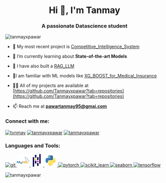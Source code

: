<h1 align="center">Hi 👋, I'm Tanmay</h1>
<h3 align="center">A passionate Datascience student</h3>

<p align="left"> <img src="https://komarev.com/ghpvc/?username=tanmayxpawar&label=Profile%20views&color=0e75b6&style=flat" alt="tanmayxpawar" /> </p>

- 🔭 My most recent project is [Competitive_Intelligence_System](https://github.com/Tanmayxpawar/Competitive_Intelligence_System)

- 🌱 I’m currently learning about **State-of-the-art Models**

- 🔭 I have also built a [RAG_LLM](https://github.com/Tanmayxpawar/RAG-with-Gemini-)

- 🤝I am familiar with ML models like [XG_BOOST_for_Medical_Insurance](https://github.com/Tanmayxpawar/XGBOOST_Medical_insurance)

- 👨‍💻 All of my projects are available at [https://github.com/Tanmayxpawar?tab=repositories](https://github.com/Tanmayxpawar?tab=repositories)

- 📫 Reach me at **pawartanmay95@gmai.com**

<h3 align="left">Connect with me:</h3>
<p align="left">
<a href="https://twitter.com/tvnmay" target="blank"><img align="center" src="https://raw.githubusercontent.com/rahuldkjain/github-profile-readme-generator/master/src/images/icons/Social/twitter.svg" alt="tvnmay" height="30" width="40" /></a>
<a href="https://linkedin.com/in/tanmayxpawar" target="blank"><img align="center" src="https://raw.githubusercontent.com/rahuldkjain/github-profile-readme-generator/master/src/images/icons/Social/linked-in-alt.svg" alt="tanmayxpawar" height="30" width="40" /></a>
<a href="https://kaggle.com/tanmayxpawar" target="blank"><img align="center" src="https://raw.githubusercontent.com/rahuldkjain/github-profile-readme-generator/master/src/images/icons/Social/kaggle.svg" alt="tanmayxpawar" height="30" width="40" /></a>
</p>

<h3 align="left">Languages and Tools:</h3>
<p align="left"> <a href="https://git-scm.com/" target="_blank" rel="noreferrer"> <img src="https://www.vectorlogo.zone/logos/git-scm/git-scm-icon.svg" alt="git" width="40" height="40"/> </a> <a href="https://www.mysql.com/" target="_blank" rel="noreferrer"> <img src="https://raw.githubusercontent.com/devicons/devicon/master/icons/mysql/mysql-original-wordmark.svg" alt="mysql" width="40" height="40"/> </a> <a href="https://pandas.pydata.org/" target="_blank" rel="noreferrer"> <img src="https://raw.githubusercontent.com/devicons/devicon/2ae2a900d2f041da66e950e4d48052658d850630/icons/pandas/pandas-original.svg" alt="pandas" width="40" height="40"/> </a> <a href="https://www.python.org" target="_blank" rel="noreferrer"> <img src="https://raw.githubusercontent.com/devicons/devicon/master/icons/python/python-original.svg" alt="python" width="40" height="40"/> </a> <a href="https://pytorch.org/" target="_blank" rel="noreferrer"> <img src="https://www.vectorlogo.zone/logos/pytorch/pytorch-icon.svg" alt="pytorch" width="40" height="40"/> </a> <a href="https://scikit-learn.org/" target="_blank" rel="noreferrer"> <img src="https://upload.wikimedia.org/wikipedia/commons/0/05/Scikit_learn_logo_small.svg" alt="scikit_learn" width="40" height="40"/> </a> <a href="https://seaborn.pydata.org/" target="_blank" rel="noreferrer"> <img src="https://seaborn.pydata.org/_images/logo-mark-lightbg.svg" alt="seaborn" width="40" height="40"/> </a> <a href="https://www.tensorflow.org" target="_blank" rel="noreferrer"> <img src="https://www.vectorlogo.zone/logos/tensorflow/tensorflow-icon.svg" alt="tensorflow" width="40" height="40"/> </a> </p>

<p><img align="center" src="https://github-readme-stats.vercel.app/api/top-langs?username=tanmayxpawar&show_icons=true&locale=en&layout=compact" alt="tanmayxpawar" /></p>

